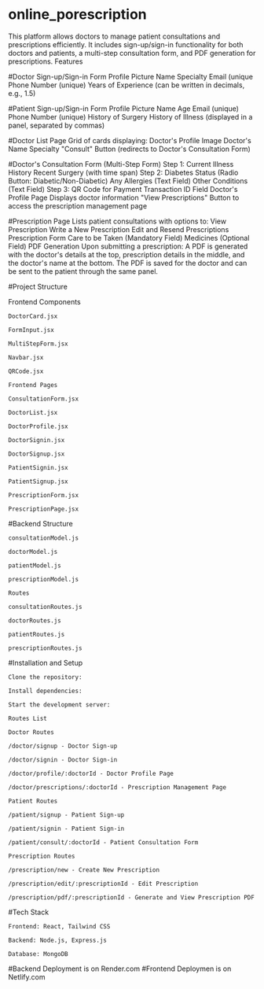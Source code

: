 ﻿# online_porescription

This platform allows doctors to manage patient consultations and prescriptions efficiently. It includes sign-up/sign-in functionality for both doctors and patients, a multi-step consultation form, and PDF generation for prescriptions.
Features

#Doctor Sign-up/Sign-in Form
      Profile Picture
      Name
      Specialty
      Email (unique
      Phone Number (unique)
      Years of Experience (can be written in decimals, e.g., 1.5)

#Patient Sign-up/Sign-in Form
      Profile Picture
      Name
      Age
      Email (unique)
      Phone Number (unique)
      History of Surgery
      History of Illness (displayed in a panel, separated by commas)

#Doctor List Page
      Grid of cards displaying:
      Doctor's Profile Image
      Doctor's Name
      Specialty
      "Consult" Button (redirects to Doctor's Consultation Form)

#Doctor's Consultation Form (Multi-Step Form)
      Step 1:
      Current Illness History
      Recent Surgery (with time span)
      Step 2:
      Diabetes Status (Radio Button: Diabetic/Non-Diabetic)
      Any Allergies (Text Field)
      Other Conditions (Text Field)
      Step 3:
      QR Code for Payment
      Transaction ID Field
      Doctor's Profile Page
      Displays doctor information
      "View Prescriptions" Button to access the prescription management page

#Prescription Page
      Lists patient consultations with options to:
      View Prescription
      Write a New Prescription
      Edit and Resend Prescriptions
      Prescription Form
      Care to be Taken (Mandatory Field)
      Medicines (Optional Field)
      PDF Generation
      Upon submitting a prescription:
      A PDF is generated with the doctor's details at the top, prescription details in the middle, and the doctor's name at the bottom.
      The PDF is saved for the doctor and can be sent to the patient through the same panel.

#Project Structure

Frontend Components

    DoctorCard.jsx
    
    FormInput.jsx
    
    MultiStepForm.jsx
    
    Navbar.jsx
    
    QRCode.jsx
    
    Frontend Pages
    
    ConsultationForm.jsx
    
    DoctorList.jsx
    
    DoctorProfile.jsx
    
    DoctorSignin.jsx
    
    DoctorSignup.jsx
    
    PatientSignin.jsx
    
    PatientSignup.jsx
    
    PrescriptionForm.jsx
    
    PrescriptionPage.jsx


#Backend Structure

    consultationModel.js
    
    doctorModel.js
    
    patientModel.js
    
    prescriptionModel.js
    
    Routes
    
    consultationRoutes.js
    
    doctorRoutes.js
    
    patientRoutes.js
    
    prescriptionRoutes.js

#Installation and Setup

    Clone the repository:
    
    Install dependencies:
    
    Start the development server:
    
    Routes List
    
    Doctor Routes
    
    /doctor/signup - Doctor Sign-up
    
    /doctor/signin - Doctor Sign-in
    
    /doctor/profile/:doctorId - Doctor Profile Page
    
    /doctor/prescriptions/:doctorId - Prescription Management Page
    
    Patient Routes
    
    /patient/signup - Patient Sign-up
    
    /patient/signin - Patient Sign-in
    
    /patient/consult/:doctorId - Patient Consultation Form
    
    Prescription Routes
    
    /prescription/new - Create New Prescription
    
    /prescription/edit/:prescriptionId - Edit Prescription
    
    /prescription/pdf/:prescriptionId - Generate and View Prescription PDF

#Tech Stack

    Frontend: React, Tailwind CSS
    
    Backend: Node.js, Express.js
    
    Database: MongoDB

#Backend Deployment is on Render.com
#Frontend Deploymen is on Netlify.com
